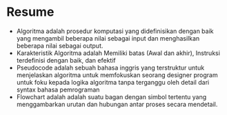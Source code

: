 # Resume
* Algoritma adalah prosedur komputasi yang didefinisikan dengan baik yang mengambil beberapa nilai sebagai input dan menghasilkan beberapa nilai sebagai output.
* Karakteristik Algoritma adalah Memiliki batas (Awal dan akhir), Instruksi terdefinisi dengan baik, dan efektif
* Pseudocode adalah sebuah bahasa inggris yang terstruktur untuk menjelaskan algoritma untuk memfokuskan seorang designer program untuk foku kepada logika algoritma tanpa terganggu oleh detail dari syntax bahasa pemrograman 
* Flowchart adalah adalah suatu bagan dengan simbol tertentu yang menggambarkan urutan dan hubungan antar proses secara mendetail.